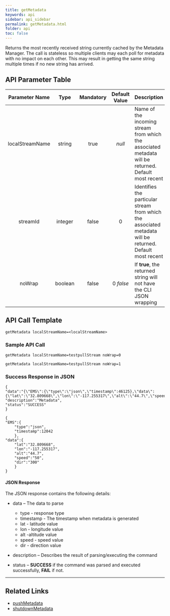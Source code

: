 ```yaml
---
title: getMetadata
keywords: api
sidebar: api_sidebar
permalink: getMetadata.html
folder: api
toc: false
---
```


Returns the most recently received string currently cached by the Metadata Manager. The call is stateless so multiple clients may each poll for metadata with no impact on each other. This may result in getting the same string multiple times if no new string has arrived.



## API Parameter Table

| Parameter Name  |  Type   | Mandatory | Default Value | Description                              |
| :-------------: | :-----: | :-------: | :-----------: | ---------------------------------------- |
| localStreamName | string  |   true    |    *null*     | Name of the incoming stream from which the associated metadata will be returned. Default most recent |
|    streamId     | integer |   false   |       0       | Identifies the particular stream from which the associated metadata will be returned. Default most recent |
|     noWrap      | boolean |   false   |   0 *false*   | If **true**, the returned string will not have the CLI JSON wrapping |



## API Call Template

``` 
getMetadata localStreamName=<localStreamName>
```



### Sample API Call

``` 
getMetadata localStreamName=testpullStream noWrap=0
```

```
getMetadata localStreamName=testpullStream noWrap=1
```

### Success Response in JSON

``` 
{
"data":"{\"EMS\":{\"type\":\"json\",\"timestamp\":46125},\"data\":{\"lat\":\"32.809668\",\"lon\":\"-117.255317\",\"alt\":\"44.7\",\"speed\":\"20\",\"dir\":\"300\"}}",
"description":"Metadata",
"status":"SUCCESS"
}
```

```
{
"EMS":{
    "type":"json",
    "timestamp":12042
	},
"data":{
    "lat":"32.809668",
    "lon":"-117.255317",
    "alt":"44.7",
    "speed":"50",
    "dir":"300"
	}
}
```

#### JSON Response

The JSON response contains the following details:

- data – The data to parse
  - type - response type
  - timestamp -  The timestamp when metadata is generated
  - lat - latitude value
  - lon - longitude value
  - alt -altitude value
  - speed - speed value
  - dir - direction value


- description – Describes the result of parsing/executing the command
- status – **SUCCESS** if the command was parsed and executed successfully, **FAIL** if not.

------

## Related Links

- [pushMetadata](pushMetadata.html)
- [shutdownMetadata](shutdownMetadata.html)